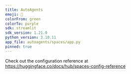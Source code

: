 ```yaml
---
title: AutoAgents
emoji: 🐢
colorFrom: green
colorTo: purple
sdk: streamlit
sdk_version: 1.21.0
python_version: 3.10.11
app_file: autoagents/spaces/app.py
pinned: true
---
```


Check out the configuration reference at https://huggingface.co/docs/hub/spaces-config-reference
